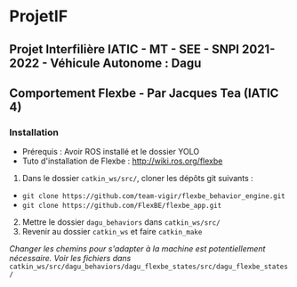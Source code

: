 # ProjetIF
## Projet Interfilière IATIC - MT - SEE - SNPI 2021-2022 - Véhicule Autonome : Dagu
## Comportement Flexbe - Par Jacques Tea (IATIC 4)

### Installation
- Prérequis : Avoir ROS installé et le dossier YOLO
- Tuto d'installation de Flexbe : http://wiki.ros.org/flexbe

1. Dans le dossier `catkin_ws/src/`, cloner les dépôts git suivants :
- `git clone https://github.com/team-vigir/flexbe_behavior_engine.git`
- `git clone https://github.com/FlexBE/flexbe_app.git`

2. Mettre le dossier `dagu_behaviors` dans `catkin_ws/src/`
3. Revenir au dossier `catkin_ws` et faire `catkin_make`

*Changer les chemins pour s'adapter à la machine est potentiellement nécessaire. Voir les fichiers dans* `catkin_ws/src/dagu_behaviors/dagu_flexbe_states/src/dagu_flexbe_states/`
